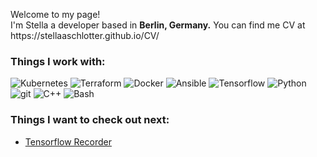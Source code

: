 <p>Welcome to my page! </br> I'm Stella a developer based in <b>Berlin, Germany.</b> You can find me CV at https://stellaaschlotter.github.io/CV/</p>

<h3>Things I work with:</h3>
<!--- Make it rainbow colored: https://planetcalc.com/5799/ --->
<p>
  <img alt="Kubernetes" src="https://img.shields.io/badge/-Kubernetes-ff0000?style=flat-square&logo=react&logoColor=white" />
  <img alt="Terraform" src="https://img.shields.io/badge/-Terraform-ffa200?style=flat-square&logo=webpack&logoColor=white" /> 
  <img alt="Docker" src="https://img.shields.io/badge/-Docker-bfff00?style=flat-square&logo=docker&logoColor=white" />
  <img alt="Ansible" src="https://img.shields.io/badge/-Ansible-1eff00?style=flat-square&logo=github-actions&logoColor=white" />
  <img alt="Tensorflow" src="https://img.shields.io/badge/-Tensorflow-00ff80?style=flat-square&logo=typescript&logoColor=white" />
  <img alt="Python" src="https://img.shields.io/badge/-Python-00ddff?style=flat-square&logo=insomnia&logoColor=white" />
  <img alt="git" src="https://img.shields.io/badge/-Git-0040ff?style=flat-square&logo=git&logoColor=white" />
  <img alt="C++" src="https://img.shields.io/badge/-C++-6200ff?style=flat-square&logo=git&logoColor=white" />
  <img alt="Bash" src="https://img.shields.io/badge/-Bash-ff00ff?style=flat-square&logo=git&logoColor=white" />
</p>

<!--- TODO add publications --->

<h3>Things I want to check out next:</h3>
<ul>
  <li><a href="https://github.com/google/tensorflow-recorder">Tensorflow Recorder</a>
</ul>
